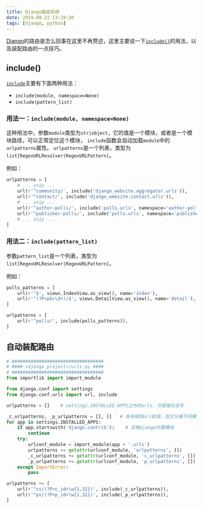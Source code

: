 ```yaml
---
title: Django路由系统
date: 2019-08-22 13:19:20
tags: [django, python]
---
```


[Django][]的路由是怎么回事在这里不再赘述，这里主要说一下[`include()`][include]的用法，以及装配路由的一点技巧。

[Django]: https://www.djangoproject.com/ "The web framework for perfectionists with deadlines."
[include]: https://docs.djangoproject.com/en/2.2/ref/urls/#django.conf.urls.include

## include()

[`include`][include]主要有下面两种用法：

* `include(module, namespace=None)`
* `include(pattern_list)`

<!--more-->

### 用法一：`include(module, namespace=None)`

这种用法中，参数`module`类型为`str|object`，它的值是一个模块，或者是一个模块路径，可以正常定位这个模块，
`include`函数会自动加载`module`中的`urlpatterns`属性。
`urlpatterns`是一个列表，类型为`list[RegexURLResolver|RegexURLPattern]`。

例如：

```python
urlpatterns = [
    # ... snip ...
    url(r'^community/', include('django_website.aggregator.urls')),
    url(r'^contact/', include('django_website.contact.urls')),
    # ... snip ...
    url(r'^author-polls/', include('polls.urls', namespace='author-polls')),
    url(r'^publisher-polls/', include('polls.urls', namespace='publisher-polls')),
    # ... snip ...
]
```

### 用法二：`include(pattern_list)`

参数`pattern_list`是一个列表，类型为`list[RegexURLResolver|RegexURLPattern]`。

例如：

```python
polls_patterns = [
    url(r'^$', views.IndexView.as_view(), name='index'),
    url(r'^(?P<pk>\d+)/$', views.DetailView.as_view(), name='detail'),
]

urlpatterns = [
    url(r'^polls/', include(polls_patterns)),
]
```

## 自动装配路由

```python
# ##################################
# #### <django_project>/urls.py ####
# ##################################
from importlib import import_module

from django.conf import settings
from django.conf.urls import url, include

urlpatterns = []    # settings.INSTALLED_APPS之外的urls，可直接在这写

_c_urlpatterns, _p_urlpatterns = [], []   # 具有相同url前缀，但又分属不同模块的pattern_list
for app in settings.INSTALLED_APPS:
    if app.startswith('django.contrib'):    # 忽略django内置模块
        continue
    try:
        urlconf_module = import_module(app + '.urls')
        urlpatterns += getattr(urlconf_module, 'urlpatterns', [])
        _c_urlpatterns += getattr(urlconf_module, 'c_urlpatterns', [])
        _p_urlpatterns += getattr(urlconf_module, 'p_urlpatterns', [])
    except ImportError:
        pass

urlpatterns += [
    url(r'^cs/(?P<c_id>\w{1,32})', include(_c_urlpatterns)),
    url(r'^ps/(?P<p_id>\w{1,32})', include(_p_urlpatterns)),
]
```
